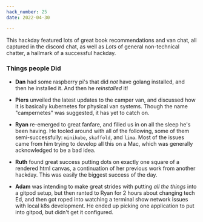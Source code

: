 ```yaml
---
hack_number: 25
date: 2022-04-30

---
```


This hackday featured lots of great book recommendations and van chat, all captured in the discord chat, as well as _Lots_ of general non-technical chatter, a hallmark of a successful hackday.

### Things people Did

- **Dan** had some raspberry pi's that did _not_ have golang installed, and then he installed it. And then he _reinstalled_ it!

- **Piers** unveiled the latest updates to the camper van, and discussed how it is basically kubernetes for physical van systems. Though the name "campernetes" was suggested, it has yet to catch on.

- **Ryan** re-emerged to great fanfare, and filled us in on all the sleep he's been having. He tooled around with all of the following, some of them semi-successfully: `minikube`, `skaffold`, and `lima`. Most of the issues came from him trying to develop all this on a Mac, which was generally acknowledged to be a bad idea.

- **Ruth** found great success putting dots on exactly one square of a rendered html canvas, a continuation of her previous work from another hackday. This was easily the biggest success of the day.

- **Adam** was intending to make great strides with putting _all the things_ into a gitpod setup, but then ranted to Ryan for 2 hours about changing tech Ed, and then got roped into watching a terminal show network issues with local k8s development. He ended up picking one application to put into gitpod, but didn't get it configured.
